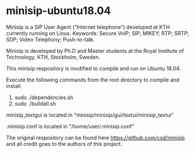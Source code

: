 # minisip-ubuntu18.04

Minisip is a SIP User Agent (“Internet telephone”) developed at KTH currently running on Linux. Keywords: Secure VoIP; SIP; MIKEY; RTP; SRTP; SDP; Video Telephony; Push-to-talk.

Minisip is developed by Ph.D and Master students at the Royal Institute of Technology, KTH, Stockholm, Sweden.

This minisip respository is modified to compile and run on Ubuntu 18.04.

Execute the following commands from the root directory to compile and install:

 1. sudo ./dependencies.sh
 2. sudo ./buildall.sh

minisip_textgui is located in "minisip/minisip/gui/textui/minisip_textui"

.minisip.conf is located in "/home/user/.minisip.conf"

The original respository can be found here https://github.com/csd/minisip and all credit goes to the authors of this project.


